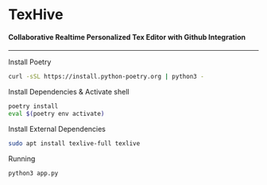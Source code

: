 # TexHive
#### Collaborative Realtime Personalized Tex Editor with Github Integration

---

Install Poetry

```bash
curl -sSL https://install.python-poetry.org | python3 -
```

Install Dependencies & Activate shell

```bash
poetry install
eval $(poetry env activate)
```

Install External Dependencies
```bash
sudo apt install texlive-full texlive
```

Running
```bash
python3 app.py
```